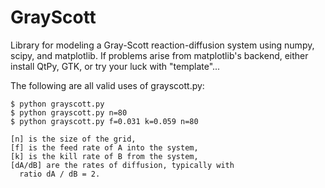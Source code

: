 # GrayScott
Library for modeling a Gray-Scott reaction-diffusion system using numpy, scipy, and matplotlib. If problems arise from matplotlib's backend, either install QtPy, GTK, or try your luck with "template"...

The following are all valid uses of grayscott.py:
    
    $ python grayscott.py
    $ python grayscott.py n=80
    $ python grayscott.py f=0.031 k=0.059 n=80

    [n] is the size of the grid,
    [f] is the feed rate of A into the system,
    [k] is the kill rate of B from the system,
    [dA/dB] are the rates of diffusion, typically with
      ratio dA / dB = 2.
